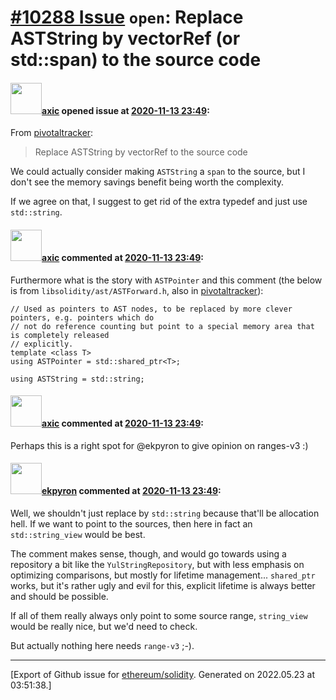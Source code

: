 # [\#10288 Issue](https://github.com/ethereum/solidity/issues/10288) `open`: Replace ASTString by vectorRef (or std::span) to the source code

#### <img src="https://avatars.githubusercontent.com/u/20340?v=4" width="50">[axic](https://github.com/axic) opened issue at [2020-11-13 23:49](https://github.com/ethereum/solidity/issues/10288):

From [pivotaltracker](https://www.pivotaltracker.com/story/show/82260032):
> Replace ASTString by vectorRef to the source code

We could actually consider making `ASTString` a `span` to the source, but I don't see the memory savings benefit being worth the complexity.

If we agree on that, I suggest to get rid of the extra typedef and just use `std::string`.


#### <img src="https://avatars.githubusercontent.com/u/20340?v=4" width="50">[axic](https://github.com/axic) commented at [2020-11-13 23:49](https://github.com/ethereum/solidity/issues/10288#issuecomment-727088536):

Furthermore what is the story with `ASTPointer` and this comment (the below is from `libsolidity/ast/ASTForward.h`, also in [pivotaltracker](https://www.pivotaltracker.com/story/show/82180346)):
```
// Used as pointers to AST nodes, to be replaced by more clever pointers, e.g. pointers which do
// not do reference counting but point to a special memory area that is completely released
// explicitly.
template <class T>
using ASTPointer = std::shared_ptr<T>;

using ASTString = std::string;
```

#### <img src="https://avatars.githubusercontent.com/u/20340?v=4" width="50">[axic](https://github.com/axic) commented at [2020-11-13 23:49](https://github.com/ethereum/solidity/issues/10288#issuecomment-760551384):

Perhaps this is a right spot for @ekpyron to give opinion on ranges-v3 :)

#### <img src="https://avatars.githubusercontent.com/u/1347491?v=4" width="50">[ekpyron](https://github.com/ekpyron) commented at [2020-11-13 23:49](https://github.com/ethereum/solidity/issues/10288#issuecomment-760554025):

Well, we shouldn't just replace by ``std::string`` because that'll be allocation hell. If we want to point to the sources, then here in fact an ``std::string_view`` would be best.

The comment makes sense, though, and would go towards using a repository a bit like the ``YulStringRepository``, but with less emphasis on optimizing comparisons, but mostly for lifetime management... ``shared_ptr`` works, but it's rather ugly and evil for this, explicit lifetime is always better and should be possible.

If all of them really always only point to some source range, ``string_view`` would be really nice, but we'd need to check.

But actually nothing here needs ``range-v3`` ;-).


-------------------------------------------------------------------------------



[Export of Github issue for [ethereum/solidity](https://github.com/ethereum/solidity). Generated on 2022.05.23 at 03:51:38.]
